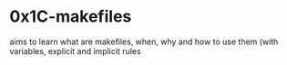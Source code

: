 # 0x1C-makefiles
aims to learn what are makefiles, when, why and how to use them (with variables, explicit and implicit rules
